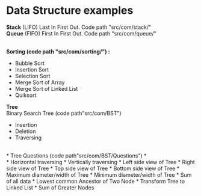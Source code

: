 # Data Structure examples<br/>

<b>Stack</b> (LIFO) Last In First Out. Code path "src/com/stack/" <br/>
<b/>Queue</b> (FIFO) First In First Out. Code path "src/com/queue/" <br/>
<br/>

<b>Sorting (code path "src/com/sorting/") :</b><br/>
* Bubble Sort <br/>
* Insertion Sort <br/>
* Selection Sort <br/>
* Merge Sort of Array <br/>
* Merge Sort of Linked List <br/>
* Quiksort <br/>

<b>Tree</b><br/>
Binary Search Tree (code path"src/com/BST")<br/>
* Insertion
* Deletion
* Traversing

<br/>
* Tree Questions (code path"src/com/BST/Questions") *<br/>
* Horizontal traversing
* Vertically traversing
* Left side view of Tree
* Right side view of Tree
* Top side view of Tree
* Bottom side view of Tree
* Maximum diameter/width of Tree
* Minimum diameter/width of Tree
* Sum of all data
* Lowest common Ancestor of Two Node
* Transform Tree to Linked List
* Sum of Greater Nodes








